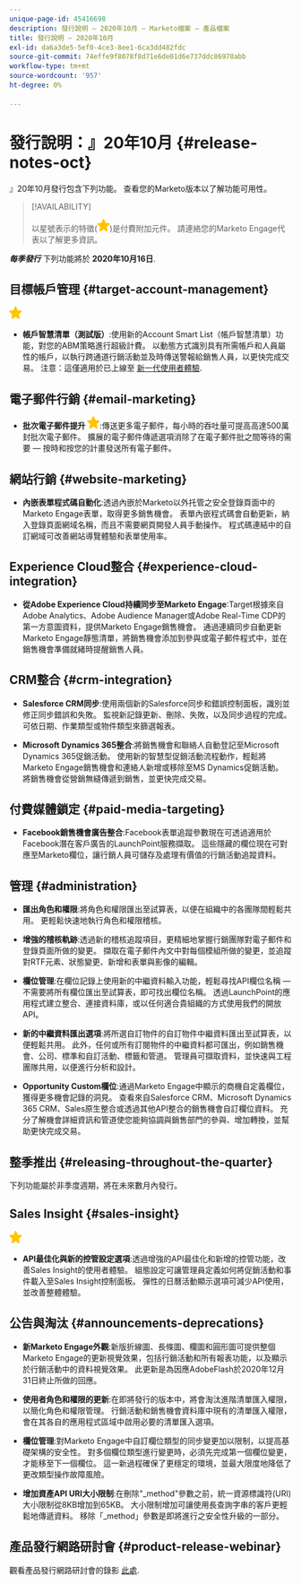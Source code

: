 ```yaml
---
unique-page-id: 45416698
description: 發行說明 — 2020年10月 — Marketo檔案 — 產品檔案
title: 發行說明 — 2020年10月
exl-id: da6a3de5-5ef0-4ce3-8ee1-6ca3dd482fdc
source-git-commit: 74effe9f8078f8d71e6de01d6e737ddc86978abb
workflow-type: tm+mt
source-wordcount: '957'
ht-degree: 0%

---
```


# 發行說明：』20年10月 {#release-notes-oct}

』20年10月發行包含下列功能。 查看您的Marketo版本以了解功能可用性。

>[!AVAILABILITY]
>
>以星號表示的特徵(![](assets/yellow-star.png))是付費附加元件。 請連絡您的Marketo Engage代表以了解更多資訊。

**_每季發行_** 下列功能將於 **2020年10月16日**.

## 目標帳戶管理 {#target-account-management}

![（星號）](assets/yellow-star.png)

* **帳戶智慧清單（測試版）**:使用新的Account Smart List（帳戶智慧清單）功能，對您的ABM策略進行超級計費。 以動態方式識別具有所需帳戶和人員屬性的帳戶，以執行跨通道行銷活動並及時傳送警報給銷售人員，以更快完成交易。 注意：這僅適用於已上線至 [新一代使用者體驗](https://nation.marketo.com/t5/Employee-Blogs/The-Next-Generation-Marketo-Engage-Experience/ba-p/304205).

## 電子郵件行銷 {#email-marketing}

* **批次電子郵件提升 ![（星號）](assets/yellow-star.png)**:傳送更多電子郵件，每小時的吞吐量可提高高達500萬封批次電子郵件。 擴展的電子郵件傳遞選項消除了在電子郵件批之間等待的需要 — 按時和按您的計畫發送所有電子郵件。

## 網站行銷 {#website-marketing}

* **內嵌表單程式碼自動化**:透過內嵌於Marketo以外托管之安全登錄頁面中的Marketo Engage表單，取得更多銷售機會。 表單內嵌程式碼會自動更新，納入登錄頁面網域名稱，而且不需要網頁開發人員手動操作。 程式碼連結中的自訂網域可改善網站導覽體驗和表單使用率。

## Experience Cloud整合 {#experience-cloud-integration}

* **從Adobe Experience Cloud持續同步至Marketo Engage**:Target根據來自Adobe Analytics、Adobe Audience Manager或Adobe Real-Time CDP的第一方意圖資料，提供Marketo Engage銷售機會。 通過連續同步自動更新Marketo Engage靜態清單，將銷售機會添加到參與或電子郵件程式中，並在銷售機會準備就緒時提醒銷售人員。

## CRM整合 {#crm-integration}

* **Salesforce CRM同步**:使用兩個新的Salesforce同步和錯誤控制面板，識別並修正同步錯誤和失敗。 監視新記錄更新、刪除、失敗，以及同步過程的完成。 可依日期、作業類型或物件類型來篩選報表。

* **Microsoft Dynamics 365整合**:將銷售機會和聯絡人自動登記至Microsoft Dynamics 365促銷活動。 使用新的智慧型促銷活動流程動作，輕鬆將Marketo Engage銷售機會和連絡人新增或移除至MS Dynamics促銷活動。 將銷售機會從營銷無縫傳遞到銷售，並更快完成交易。

## 付費媒體鎖定 {#paid-media-targeting}

* **Facebook銷售機會廣告整合**:Facebook表單追蹤參數現在可透過適用於Facebook潛在客戶廣告的LaunchPoint服務擷取。 這些隱藏的欄位現在可對應至Marketo欄位，讓行銷人員可儲存及處理有價值的行銷活動追蹤資料。

## 管理 {#administration}

* **匯出角色和權限**:將角色和權限匯出至試算表，以便在組織中的各團隊間輕鬆共用。 更輕鬆快速地執行角色和權限稽核。

* **增強的稽核軌跡**:透過新的稽核追蹤項目，更精細地掌握行銷團隊對電子郵件和登錄頁面所做的變更。 擷取在電子郵件內文中對每個模組所做的變更，並追蹤對RTF元素、狀態變更、新增和表單與影像的編輯。

* **欄位管理**:在欄位記錄上使用新的中繼資料輸入功能，輕鬆尋找API欄位名稱 — 不需要將所有欄位匯出至試算表，即可找出欄位名稱。 透過LaunchPoint的應用程式建立整合、連接資料庫，或以任何適合貴組織的方式使用我們的開放API。

* **新的中繼資料匯出選項**:將所選自訂物件的自訂物件中繼資料匯出至試算表，以便輕鬆共用。 此外，任何或所有訂閱物件的中繼資料都可匯出，例如銷售機會、公司、標準和自訂活動、標籤和管道。 管理員可擷取資料，並快速與工程團隊共用，以便進行分析和設計。

* **Opportunity Custom欄位**:通過Marketo Engage中顯示的商機自定義欄位，獲得更多機會記錄的洞見。 查看來自Salesforce CRM、Microsoft Dynamics 365 CRM、Sales原生整合或透過其他API整合的銷售機會自訂欄位資料。 充分了解機會詳細資訊和管道使您能夠協調與銷售部門的參與、增加轉換，並幫助更快完成交易。

## 整季推出 {#releasing-throughout-the-quarter}

下列功能屬於非季度週期，將在未來數月內發行。

## Sales Insight {#sales-insight}

![（星號）](assets/yellow-star.png)

* **API最佳化與新的控管設定選項**:透過增強的API最佳化和新增的控管功能，改善Sales Insight的使用者體驗。 組態設定可讓管理員定義如何將促銷活動和事件載入至Sales Insight控制面板。 彈性的日曆活動顯示選項可減少API使用，並改善整體體驗。

## 公告與淘汰 {#announcements-deprecations}

* **新Marketo Engage外觀**:新版折線圖、長條圖、欄圖和圓形圖可提供整個Marketo Engage的更新視覺效果，包括行銷活動和所有報表功能，以及顯示於行銷活動中的資料視覺效果。 此更新是為因應AdobeFlash於2020年12月31日終止所做的回應。

* **使用者角色和權限的更新**:在即將發行的版本中，將會淘汰進階清單匯入權限，以簡化角色和權限管理。 行銷活動和銷售機會資料庫中現有的清單匯入權限，會在其各自的應用程式區域中啟用必要的清單匯入選項。

* **欄位管理**:對Marketo Engage中自訂欄位類型的同步變更加以限制，以提高基礎架構的安全性。 對多個欄位類型進行變更時，必須先完成第一個欄位變更，才能移至下一個欄位。 這一新過程確保了更穩定的環境，並最大限度地降低了更改類型操作故障風險。

* **增加資產API URI大小限制**:在刪除&quot;_method&quot;參數之前，統一資源標識符(URI)大小限制從8KB增加到65KB。 大小限制增加可讓使用長查詢字串的客戶更輕鬆地傳遞資料。 移除「_method」參數是即將進行之安全性升級的一部分。

## 產品發行網路研討會 {#product-release-webinar}

觀看產品發行網路研討會的錄影 [此處](https://engage.marketo.com/Oct_20_Release_OnDemand.html).
